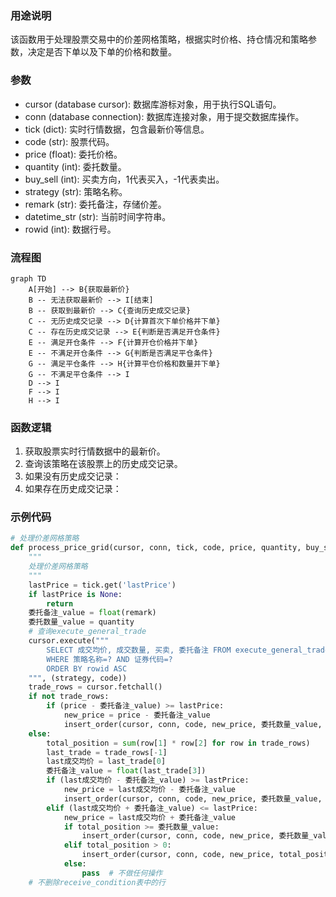 ### 用途说明

该函数用于处理股票交易中的价差网格策略，根据实时价格、持仓情况和策略参数，决定是否下单以及下单的价格和数量。

### 参数

* cursor (database cursor): 数据库游标对象，用于执行SQL语句。
* conn (database connection): 数据库连接对象，用于提交数据库操作。
* tick (dict): 实时行情数据，包含最新价等信息。
* code (str): 股票代码。
* price (float): 委托价格。
* quantity (int): 委托数量。
* buy_sell (int): 买卖方向，1代表买入，-1代表卖出。
* strategy (str): 策略名称。
* remark (str): 委托备注，存储价差。
* datetime_str (str): 当前时间字符串。
* rowid (int): 数据行号。
### 流程图

```mermaid
graph TD
    A[开始] --> B{获取最新价}
    B -- 无法获取最新价 --> I[结束]
    B -- 获取到最新价 --> C{查询历史成交记录}
    C -- 无历史成交记录 --> D{计算首次下单价格并下单}
    C -- 存在历史成交记录 --> E{判断是否满足开仓条件}
    E -- 满足开仓条件 --> F{计算开仓价格并下单}
    E -- 不满足开仓条件 --> G{判断是否满足平仓条件}
    G -- 满足平仓条件 --> H{计算平仓价格和数量并下单}
    G -- 不满足平仓条件 --> I
    D --> I
    F --> I
    H --> I

```

### 函数逻辑

1. 获取股票实时行情数据中的最新价。
1. 查询该策略在该股票上的历史成交记录。
1. 如果没有历史成交记录：
1. 如果存在历史成交记录：
### 示例代码

```python
# 处理价差网格策略
def process_price_grid(cursor, conn, tick, code, price, quantity, buy_sell, strategy, remark, datetime_str, rowid):
    """
    处理价差网格策略
    """
    lastPrice = tick.get('lastPrice')
    if lastPrice is None:
        return
    委托备注_value = float(remark)
    委托数量_value = quantity
    # 查询execute_general_trade
    cursor.execute("""
        SELECT 成交均价, 成交数量, 买卖, 委托备注 FROM execute_general_trade
        WHERE 策略名称=? AND 证券代码=?
        ORDER BY rowid ASC
    """, (strategy, code))
    trade_rows = cursor.fetchall()
    if not trade_rows:
        if (price - 委托备注_value) >= lastPrice:
            new_price = price - 委托备注_value
            insert_order(cursor, conn, code, new_price, 委托数量_value, 1, strategy, remark, datetime_str)
    else:
        total_position = sum(row[1] * row[2] for row in trade_rows)
        last_trade = trade_rows[-1]
        last成交均价 = last_trade[0]
        委托备注_value = float(last_trade[3])
        if (last成交均价 - 委托备注_value) >= lastPrice:
            new_price = last成交均价 - 委托备注_value
            insert_order(cursor, conn, code, new_price, 委托数量_value, 1, strategy, remark, datetime_str)
        elif (last成交均价 + 委托备注_value) <= lastPrice:
            new_price = last成交均价 + 委托备注_value
            if total_position >= 委托数量_value:
                insert_order(cursor, conn, code, new_price, 委托数量_value, -1, strategy, remark, datetime_str)
            elif total_position > 0:
                insert_order(cursor, conn, code, new_price, total_position, -1, strategy, remark, datetime_str)
            else:
                pass  # 不做任何操作
    # 不删除receive_condition表中的行

```

